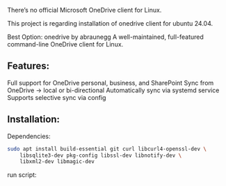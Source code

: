 There’s no official Microsoft OneDrive client for Linux.

This project is regarding installation of onedrive client for ubuntu 24.04. 

Best Option: onedrive by abraunegg
A well-maintained, full-featured command-line OneDrive client for Linux.

Features:
-------------
Full support for OneDrive personal, business, and SharePoint
Sync from OneDrive → local or bi-directional
Automatically sync via systemd service
Supports selective sync via config

Installation:
------------------

Dependencies:
```bash
sudo apt install build-essential git curl libcurl4-openssl-dev \
    libsqlite3-dev pkg-config libssl-dev libnotify-dev \
    libxml2-dev libmagic-dev
```
run script:
```

```
